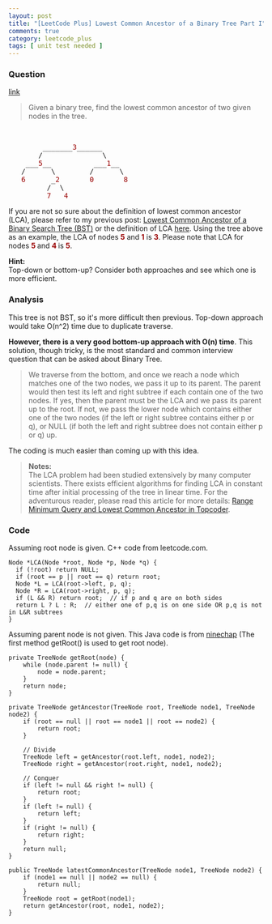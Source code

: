 ```yaml
---
layout: post
title: "[LeetCode Plus] Lowest Common Ancestor of a Binary Tree Part I"
comments: true
category: leetcode_plus
tags: [ unit test needed ]
---
```



### Question 

[link](http://leetcode.com/2011/07/lowest-common-ancestor-of-a-binary-tree-part-i.html)

<div class="entry bg-color bg-img font-color">
    <blockquote>
        <p class="font-color bg-color bg-img">Given a binary tree, find the lowest common ancestor of two given nodes in the tree.</p>
    </blockquote>
    <p class="font-color bg-color bg-img"><span id="more-790" class="font-color"></span>
        <br>
    </p><pre class="bg-color bg-img font-color">        _______<span style="color: #990000;" class="font-color">3</span>______
       /              \
    ___<span style="color: #990000;" class="font-color">5</span>__          ___<span style="color: #990000;" class="font-color">1</span>__
   /      \        /      \
   <span style="color: #990000;" class="font-color">6</span>      _<span style="color: #990000;" class="font-color">2       0       8</span>
         /  \
         <span style="color: #990000;" class="font-color">7   4</span></pre>
    <p class="font-color">If you are not so sure about the definition of lowest common ancestor (LCA), please refer to my previous post: <a href="http://www.leetcode.com/2011/07/lowest-common-ancestor-of-a-binary-search-tree.html" class="font-color bg-color bg-img">Lowest Common Ancestor of a Binary Search Tree (BST)</a> or the definition of LCA <a href="http://en.wikipedia.org/wiki/Lowest_common_ancestor" class="font-color">here</a>. Using the tree above as an example, the LCA of nodes <strong><span style="color: #990000;" class="font-color">5</span></strong> and <strong><span style="color: #990000;" class="font-color">1</span></strong> is <strong><span style="color: #990000;" class="font-color">3</span></strong>. Please note that LCA for nodes <strong><span style="color: #990000;" class="font-color">5</span> </strong>and <strong><span style="color: #990000;" class="font-color">4</span> </strong>is <strong><span style="color: #990000;" class="font-color">5</span></strong>.</p>
    <p class="font-color bg-color bg-img"><strong>Hint:</strong>
        <br>Top-down or bottom-up? Consider both approaches and see which one is more efficient.</p>
</div>

### Analysis 

This tree is not BST, so it's more difficult then previous. Top-down approach would take O(n^2) time due to duplicate traverse. 

__However, there is a very good bottom-up approach with O(n) time__. This solution, though tricky, is the most standard and common interview question that can be asked about Binary Tree. 

> We traverse from the bottom, and once we reach a node which matches one of the two nodes, we pass it up to its parent. The parent would then test its left and right subtree if each contain one of the two nodes. If yes, then the parent must be the LCA and we pass its parent up to the root. If not, we pass the lower node which contains either one of the two nodes (if the left or right subtree contains either p or q), or NULL (if both the left and right subtree does not contain either p or q) up.

The coding is much easier than coming up with this idea. 

<blockquote cite="http://leetcode.com/2011/07/lowest-common-ancestor-of-a-binary-tree-part-i.html">
<p class="font-color"><strong>Notes:<br> </strong>The LCA problem had been studied extensively by many computer scientists. There exists efficient algorithms for finding LCA in constant time after initial processing of the tree in linear time. For the adventurous reader, please read this article for more details: <a href="http://www.topcoder.com/tc?module=Static&amp;d1=tutorials&amp;d2=lowestCommonAncestor" class="font-color">Range Minimum Query and Lowest Common Ancestor in Topcoder</a>.
</p>
</blockquote>

### Code

Assuming root node is given. C++ code from leetcode.com.

    Node *LCA(Node *root, Node *p, Node *q) {
      if (!root) return NULL;
      if (root == p || root == q) return root;
      Node *L = LCA(root->left, p, q);
      Node *R = LCA(root->right, p, q);
      if (L && R) return root;  // if p and q are on both sides
      return L ? L : R;  // either one of p,q is on one side OR p,q is not in L&R subtrees
    }

Assuming parent node is not given. This Java code is from [ninechap](http://answer.ninechapter.com/solutions/lowest-common-ancestor/) (The first method getRoot() is used to get root node). 

    private TreeNode getRoot(node) {
        while (node.parent != null) {
            node = node.parent;
        }
        return node;
    }
    
    private TreeNode getAncestor(TreeNode root, TreeNode node1, TreeNode node2) {
        if (root == null || root == node1 || root == node2) {
            return root;
        }
        
        // Divide
        TreeNode left = getAncestor(root.left, node1, node2);
        TreeNode right = getAncestor(root.right, node1, node2);
        
        // Conquer
        if (left != null && right != null) {
            return root;
        } 
        if (left != null) {
            return left;
        }
        if (right != null) {
            return right;
        }
        return null;
    }
    
    public TreeNode latestCommonAncestor(TreeNode node1, TreeNode node2) {
        if (node1 == null || node2 == null) {
            return null;
        }
        TreeNode root = getRoot(node1);
        return getAncestor(root, node1, node2);
    }
